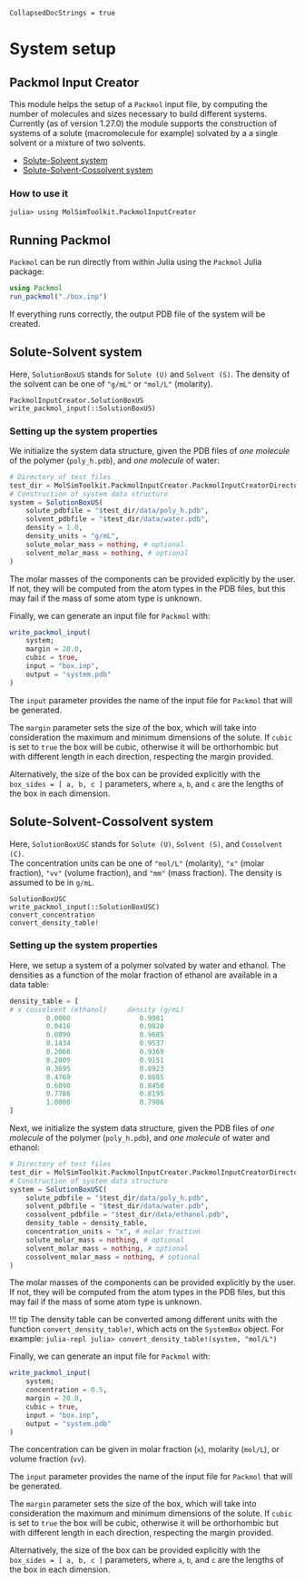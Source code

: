 ```@meta
CollapsedDocStrings = true
```

# System setup

## Packmol Input Creator

This module helps the setup of a `Packmol` input file, by computing the number of molecules
and sizes necessary to build different systems. Currently (as of version 1.27.0) the module
supports the construction of systems of a solute (macromolecule for example) solvated by a 
a single solvent or a mixture of two solvents. 

- [Solute-Solvent system](@ref)
- [Solute-Solvent-Cossolvent system](@ref)

### How to use it

```julia-repl
julia> using MolSimToolkit.PackmolInputCreator
```

## Running Packmol

`Packmol` can be run directly from within Julia using the `Packmol` Julia package:
```julia
using Packmol
run_packmol("./box.inp")
```
If everything runs correctly, the output PDB file of the system will be created.

## Solute-Solvent system

Here, `SolutionBoxUS` stands for `Solute (U)` and `Solvent (S)`.
The density of the solvent can be one of `"g/mL"` or `"mol/L"` (molarity).

```@docs
PackmolInputCreator.SolutionBoxUS
write_packmol_input(::SolutionBoxUS)
```

### Setting up the system properties

We initialize the system data structure, given the PDB files of *one molecule* of the
polymer (`poly_h.pdb`), and *one molecule* of water:

```julia
# Directory of test files
test_dir = MolSimToolkit.PackmolInputCreator.PackmolInputCreatorDirectory*"/test"
# Construction of system data structure
system = SolutionBoxUS(
    solute_pdbfile = "$test_dir/data/poly_h.pdb",
    solvent_pdbfile = "$test_dir/data/water.pdb",
    density = 1.0,
    density_units = "g/mL",
    solute_molar_mass = nothing, # optional
    solvent_molar_mass = nothing, # optional
)
```

The molar masses of the components can be provided explicitly by the user. If not, they
will be computed from the atom types in the PDB files, but this may fail if the mass
of some atom type is unknown.

Finally, we can generate an input file for `Packmol` with:

```julia
write_packmol_input(
    system; 
    margin = 20.0, 
    cubic = true,
    input = "box.inp",
    output = "system.pdb"
)
```

The `input` parameter provides the name of the input file for `Packmol` that will be generated. 

The `margin` parameter sets the size of the box, which will take into consideration the maximum and
minimum dimensions of the solute.  If `cubic` is set to `true` the box will be cubic, otherwise
it will be orthorhombic but with different length in each direction, respecting the margin
provided.

Alternatively, the size of the box can be provided explicitly
with the `box_sides = [ a, b, c ]` parameters, where `a`, `b`, and `c` are the lengths of the box
in each dimension. 

## Solute-Solvent-Cossolvent system

Here, `SolutionBoxUSC` stands for `Solute (U)`, `Solvent (S)`, and `Cossolvent (C)`.  
The concentration units can be one of `"mol/L"` (molarity), `"x"` (molar fraction),
`"vv"` (volume fraction), and `"mm"` (mass fraction). The density is assumed
to be in `g/mL`. 

```@docs
SolutionBoxUSC
write_packmol_input(::SolutionBoxUSC)
convert_concentration
convert_density_table!
```

### Setting up the system properties

Here, we setup a system of a polymer solvated by water and ethanol. The densities as 
a function of the molar fraction of ethanol are available in a data table:

```julia
density_table = [
# x cossolvent (ethanol)     density (g/mL)
         0.0000                 0.9981
         0.0416                 0.9820
         0.0890                 0.9685
         0.1434                 0.9537
         0.2066                 0.9369
         0.2809                 0.9151
         0.3695                 0.8923
         0.4769                 0.8685
         0.6098                 0.8450
         0.7786                 0.8195
         1.0000                 0.7906
]
```

Next, we initialize the system data structure, given the PDB files of *one molecule* of the
polymer (`poly_h.pdb`), and *one molecule* of water and ethanol:

```julia
# Directory of test files
test_dir = MolSimToolkit.PackmolInputCreator.PackmolInputCreatorDirectory*"/test"
# Construction of system data structure
system = SolutionBoxUSC(
    solute_pdbfile = "$test_dir/data/poly_h.pdb",
    solvent_pdbfile = "$test_dir/data/water.pdb",
    cossolvent_pdbfile = "$test_dir/data/ethanol.pdb",
    density_table = density_table,
    concentration_units = "x", # molar fraction
    solute_molar_mass = nothing, # optional
    solvent_molar_mass = nothing, # optional
    cossolvent_molar_mass = nothing, # optional
)
```

The molar masses of the components can be provided explicitly by the user. If not, they
will be computed from the atom types in the PDB files, but this may fail if the mass
of some atom type is unknown.

!!! tip
    The density table can be converted among different units with the function `convert_density_table!`,
    which acts on the `SystemBox` object. For example:
    ```julia-repl
    julia> convert_density_table!(system, "mol/L")
    ```

Finally, we can generate an input file for `Packmol` with:

```julia
write_packmol_input(
    system; 
    concentration = 0.5,
    margin = 20.0, 
    cubic = true,
    input = "box.inp",
    output = "system.pdb"
)
```

The concentration can be given in molar fraction (`x`), molarity (`mol/L`), or volume fraction (`vv`). 

The `input` parameter provides the name of the input file for `Packmol` that will be generated. 

The `margin` parameter sets the size of the box, which will take into consideration the maximum and
minimum dimensions of the solute. If `cubic` is set to `true` the box will be cubic, otherwise
it will be orthorhombic but with different length in each direction, respecting the margin
provided.

Alternatively, the size of the box can be provided explicitly
with the `box_sides = [ a, b, c ]` parameters, where `a`, `b`, and `c` are the lengths of the box
in each dimension. 
